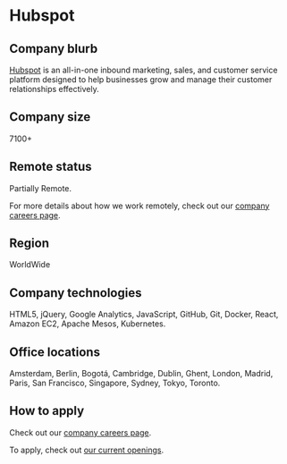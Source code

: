 # Hubspot

## Company blurb

[Hubspot](https://www.hubspot.com/our-story?hubs_content=www.hubspot.com%2F&hubs_content-cta=homepage-nav-about-desktop) is an all-in-one inbound marketing, sales, and customer service platform designed to help businesses grow and manage their customer relationships effectively.


## Company size

7100+

## Remote status

Partially Remote.

For more details about how we work remotely, check out our [company careers page](https://www.hubspot.com/careers/jobs?hubs_signup-url=www.hubspot.com%2Fcareers%2Fremote&hubs_signup-cta=careers-location-hero&page=1).

## Region

WorldWide

## Company technologies

HTML5, jQuery, Google Analytics, JavaScript, GitHub, Git, Docker, React, Amazon EC2, Apache Mesos, Kubernetes.

## Office locations

Amsterdam, Berlin, Bogotá, Cambridge, Dublin, Ghent, London, Madrid, Paris, San Francisco, Singapore, Sydney, Tokyo, Toronto.

## How to apply

Check out our [company careers page](https://www.hubspot.com/careers/jobs?hubs_signup-url=www.hubspot.com%2Fcareers%2Fremote&hubs_signup-cta=careers-location-hero&page=1).

To apply, check out [our current openings](https://www.hubspot.com/careers/jobs?hubs_signup-cta=careers-nav-cta&hubs_signup-url=www.hubspot.com%2Fcareers%2Fremote&page=1#office=remote;).
 